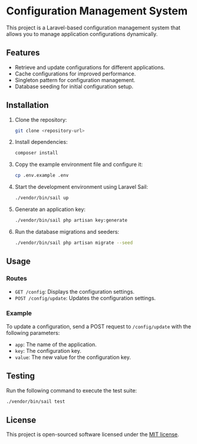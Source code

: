 # Configuration Management System

This project is a Laravel-based configuration management system that allows you to manage application configurations dynamically.

## Features

- Retrieve and update configurations for different applications.
- Cache configurations for improved performance.
- Singleton pattern for configuration management.
- Database seeding for initial configuration setup.

## Installation

1. Clone the repository:
    ```bash
    git clone <repository-url>
    ```

2. Install dependencies:
    ```bash
    composer install
    ```

3. Copy the example environment file and configure it:
    ```bash
    cp .env.example .env
    ```

4. Start the development environment using Laravel Sail:
    ```bash
    ./vendor/bin/sail up
    ```

5. Generate an application key:
    ```bash
   ./vendor/bin/sail php artisan key:generate
    ```

6. Run the database migrations and seeders:
    ```bash
   ./vendor/bin/sail php artisan migrate --seed
    ```

## Usage

### Routes

- `GET /config`: Displays the configuration settings.
- `POST /config/update`: Updates the configuration settings.

### Example

To update a configuration, send a POST request to `/config/update` with the following parameters:

- `app`: The name of the application.
- `key`: The configuration key.
- `value`: The new value for the configuration key.

## Testing

Run the following command to execute the test suite:
```bash
./vendor/bin/sail test
```

## License

This project is open-sourced software licensed under the [MIT license](LICENSE).
